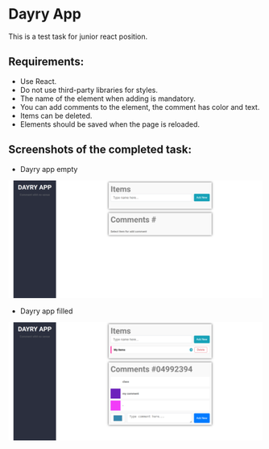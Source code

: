 # Dayry App

This is a test task for junior react position.

## Requirements:

- Use React.
- Do not use third-party libraries for styles.
- The name of the element when adding is mandatory.
- You can add comments to the element, the comment has color and text.
- Items can be deleted.
- Elements should be saved when the page is reloaded.

## Screenshots of the completed task:

- Dayry app empty

![Dayry app empty](/src/assets/dayry-app-empty.png)

- Dayry app filled

![Dayry app filled:](/src/assets/dayry-app-filled.png)
